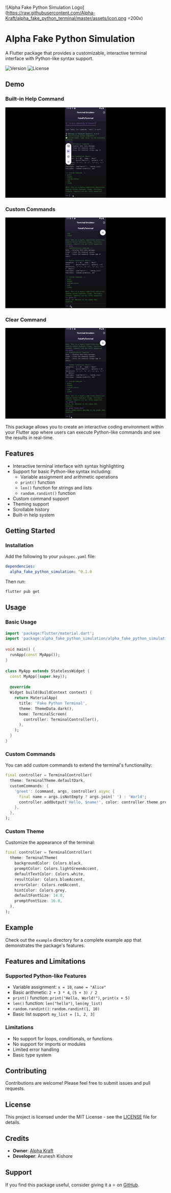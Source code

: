 ![Alpha Fake Python Simulation Logo](https://raw.githubusercontent.com/Alpha-Kraft/alpha_fake_python_terminal/master/assets/icon.png =200x)

# Alpha Fake Python Simulation

A Flutter package that provides a customizable, interactive terminal interface with Python-like syntax support.

![Version](https://img.shields.io/badge/Version-0.1.0-blue)
![License](https://img.shields.io/badge/License-MIT-green)

## Demo

### Built-in Help Command
![Help Command Demo](https://raw.githubusercontent.com/Alpha-Kraft/alpha_fake_python_terminal/master/assets/help-command.gif)

### Custom Commands
![Custom Command Demo](https://raw.githubusercontent.com/Alpha-Kraft/alpha_fake_python_terminal/master/assets/custom-command.gif)

### Clear Command
![Clear Command Demo](https://raw.githubusercontent.com/Alpha-Kraft/alpha_fake_python_terminal/master/assets/clear.gif)

This package allows you to create an interactive coding environment within your Flutter app where users can execute Python-like commands and see the results in real-time.

## Features

- Interactive terminal interface with syntax highlighting
- Support for basic Python-like syntax including:
  - Variable assignment and arithmetic operations
  - `print()` function
  - `len()` function for strings and lists
  - `random.randint()` function
- Custom command support
- Theming support
- Scrollable history
- Built-in help system

## Getting Started

### Installation

Add the following to your `pubspec.yaml` file:

```yaml
dependencies:
  alpha_fake_python_simulation: ^0.1.0
```

Then run:

```bash
flutter pub get
```

## Usage

### Basic Usage

```dart
import 'package:flutter/material.dart';
import 'package:alpha_fake_python_simulation/alpha_fake_python_simulation.dart';

void main() {
  runApp(const MyApp());
}

class MyApp extends StatelessWidget {
  const MyApp({super.key});

  @override
  Widget build(BuildContext context) {
    return MaterialApp(
      title: 'Fake Python Terminal',
      theme: ThemeData.dark(),
      home: TerminalScreen(
        controller: TerminalController(),
      ),
    );
  }
}
```

### Custom Commands

You can add custom commands to extend the terminal's functionality:

```dart
final controller = TerminalController(
  theme: TerminalTheme.defaultDark,
  customCommands: {
    'greet': (command, args, controller) async {
      final name = args.isNotEmpty ? args.join(' ') : 'World';
      controller.addOutput('Hello, $name!', color: controller.theme.promptColor);
    },
  },
);
```

### Custom Theme

Customize the appearance of the terminal:

```dart
final controller = TerminalController(
  theme: TerminalTheme(
    backgroundColor: Colors.black,
    promptColor: Colors.lightGreenAccent,
    defaultTextColor: Colors.white,
    resultColor: Colors.blueAccent,
    errorColor: Colors.redAccent,
    hintColor: Colors.grey,
    defaultFontSize: 14.0,
    promptFontSize: 16.0,
  ),
);
```

## Example

Check out the `example` directory for a complete example app that demonstrates the package's features.

## Features and Limitations

### Supported Python-like Features
- Variable assignment: `x = 10`, `name = "Alice"`
- Basic arithmetic: `2 + 3 * 4`, `(5 + 3) / 2`
- `print()` function: `print("Hello, World!")`, `print(x + 5)`
- `len()` function: `len("hello")`, `len(my_list)`
- `random.randint()`: `random.randint(1, 10)`
- Basic list support: `my_list = [1, 2, 3]`

### Limitations
- No support for loops, conditionals, or functions
- No support for imports or modules
- Limited error handling
- Basic type system


## Contributing

Contributions are welcome! Please feel free to submit issues and pull requests.

## License

This project is licensed under the MIT License - see the [LICENSE](LICENSE) file for details.

## Credits

- **Owner**: [Alpha Kraft](https://github.com/Alpha-Kraft)
- **Developer**: Arunesh Kishore

## Support

If you find this package useful, consider giving it a ⭐ on [GitHub](https://github.com/Alpha-Kraft/alpha_fake_python_terminal).
